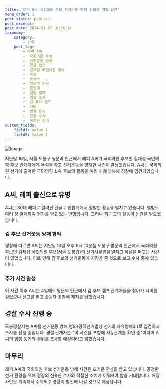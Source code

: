 ```yaml
---
title: '래퍼 A씨 국회의원 후보 선거운동 방해 혐의로 경찰 입건'
menu_order: 1
post_status: publish
post_excerpt: 
post_date: 2024-03-07 16:56:14
taxonomy:
    category:
        - 사회
    post_tag:
        - 래퍼 A씨
        -  국회의원 후보
        -  선거운동 방해
        -  경찰 입건
        -  김재섭 국민의힘 후보
        -  욕설
        -  도봉구
        -  쌍문역 인근
        -  힙합계
        -  앨범 발매
        -  경찰 조사
        -  김 후보 캠프
        -  시비
        -  범행 동기
        -  경찰 수사
        -  공정한 선거
custom_fields:
    field1: value 1
    field2: value 2
---
```


![Image](https://imgnews.pstatic.net/image/032/2024/03/04/0003282572_001_20240304222101074.png?type=w647)

지난달 16일, 서울 도봉구 쌍문역 인근에서 래퍼 A씨가 국회의원 후보인 김재섭 국민의힘 후보 관계자에게 욕설을 하고 선거운동을 방해한 사건이 발생했습니다. A씨는 국회의원 선거에 출마한 국민의힘 소속 후보의 활동을 여러 차례 방해해 경찰에 입건되었습니다.
## A씨, 래퍼 출신으로 유명
A씨는 30대 래퍼로 알려진 인물로 힙합계에서 활발한 활동을 펼치고 있습니다. 앨범도 여러 장 발매하여 평가를 받고 있는 만행입니다. 그러나 최근 그의 활동이 논란을 일으켰습니다.
### 김 후보 선거운동 방해 혐의
경찰에 따르면 A씨는 지난달 16일 오후 6시 10분쯤 도봉구 쌍문역 인근에서 국회의원 후보인 김재섭 국민의힘 후보(서울 도봉갑)의 선거사무원을 밀치고 욕설을 퍼붓는 사건이 있었습니다. 이로 인해 김 후보의 선거운동에 지장을 준 것으로 보고 수사 중에 있습니다.
### 추가 사건 발생
이 사건 이후 A씨는 4일에도 쌍문역 인근에서 김 후보 캠프 관계자들을 찾아가 시비를 걸었으나 신고를 받고 출동한 경찰에 제지를 당했습니다.
## 경찰 수사 진행 중
도봉경찰서는 A씨를 선거운동 방해 혐의(공직선거법상 선거의 자유방해죄)로 입건하고 조사를 진행 중입니다. 경찰 관계자는 "이 사건을 포함해 사실관계를 확인 중"이라며 A씨의 범행 동기와 경위를 조사할 예정이라고 밝혔습니다.
## 마무리
래퍼 A씨의 국회의원 후보 선거운동 방해 사건은 뜨거운 관심을 받고 있습니다. 공정한 선거 환경을 위해 경찰의 신속한 수사와 적절한 조치가 이뤄져야 함을 기대합니다. 해당 사안은 계속해서 주목되고 상황이 발전해 나갈 것으로 예상됩니다.
